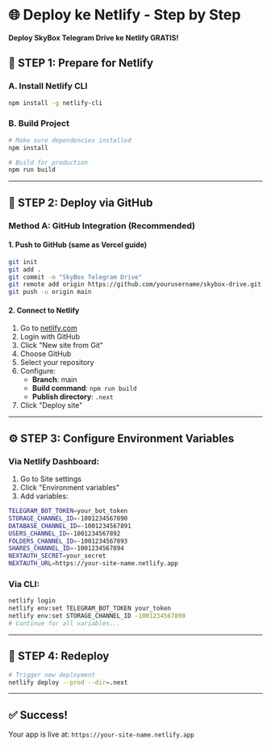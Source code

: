 # 🌐 Deploy ke Netlify - Step by Step

**Deploy SkyBox Telegram Drive ke Netlify GRATIS!**

## 🔧 **STEP 1: Prepare for Netlify**

### A. Install Netlify CLI
```bash
npm install -g netlify-cli
```

### B. Build Project
```bash
# Make sure dependencies installed
npm install

# Build for production
npm run build
```

---

## 🚀 **STEP 2: Deploy via GitHub**

### Method A: GitHub Integration (Recommended)

#### 1. Push to GitHub (same as Vercel guide)
```bash
git init
git add .
git commit -m "SkyBox Telegram Drive"
git remote add origin https://github.com/yourusername/skybox-drive.git
git push -u origin main
```

#### 2. Connect to Netlify
1. Go to [netlify.com](https://netlify.com)
2. Login with GitHub
3. Click "New site from Git"
4. Choose GitHub
5. Select your repository
6. Configure:
   - **Branch**: main
   - **Build command**: `npm run build`
   - **Publish directory**: `.next`
7. Click "Deploy site"

---

## ⚙️ **STEP 3: Configure Environment Variables**

### Via Netlify Dashboard:
1. Go to Site settings
2. Click "Environment variables"
3. Add variables:

```bash
TELEGRAM_BOT_TOKEN=your_bot_token
STORAGE_CHANNEL_ID=-1001234567890
DATABASE_CHANNEL_ID=-1001234567891
USERS_CHANNEL_ID=-1001234567892
FOLDERS_CHANNEL_ID=-1001234567893
SHARES_CHANNEL_ID=-1001234567894
NEXTAUTH_SECRET=your_secret
NEXTAUTH_URL=https://your-site-name.netlify.app
```

### Via CLI:
```bash
netlify login
netlify env:set TELEGRAM_BOT_TOKEN your_token
netlify env:set STORAGE_CHANNEL_ID -1001234567890
# Continue for all variables...
```

---

## 🔄 **STEP 4: Redeploy**
```bash
# Trigger new deployment
netlify deploy --prod --dir=.next
```

---

## ✅ **Success!**
Your app is live at: `https://your-site-name.netlify.app`